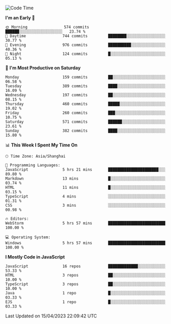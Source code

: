 <!--START_SECTION:waka-->
![Code Time](http://img.shields.io/badge/Code%20Time-2%2C249%20hrs%2039%20mins-blue)

**I'm an Early 🐤** 

```text
🌞 Morning                574 commits         ██████░░░░░░░░░░░░░░░░░░░   23.74 % 
🌆 Daytime                744 commits         ████████░░░░░░░░░░░░░░░░░   30.77 % 
🌃 Evening                976 commits         ██████████░░░░░░░░░░░░░░░   40.36 % 
🌙 Night                  124 commits         █░░░░░░░░░░░░░░░░░░░░░░░░   05.13 % 
```
📅 **I'm Most Productive on Saturday** 

```text
Monday                   159 commits         ██░░░░░░░░░░░░░░░░░░░░░░░   06.58 % 
Tuesday                  389 commits         ████░░░░░░░░░░░░░░░░░░░░░   16.09 % 
Wednesday                197 commits         ██░░░░░░░░░░░░░░░░░░░░░░░   08.15 % 
Thursday                 460 commits         █████░░░░░░░░░░░░░░░░░░░░   19.02 % 
Friday                   260 commits         ███░░░░░░░░░░░░░░░░░░░░░░   10.75 % 
Saturday                 571 commits         ██████░░░░░░░░░░░░░░░░░░░   23.61 % 
Sunday                   382 commits         ████░░░░░░░░░░░░░░░░░░░░░   15.80 % 
```


📊 **This Week I Spent My Time On** 

```text
🕑︎ Time Zone: Asia/Shanghai

💬 Programming Languages: 
JavaScript               5 hrs 21 mins       ██████████████████████░░░   89.80 % 
Markdown                 13 mins             █░░░░░░░░░░░░░░░░░░░░░░░░   03.74 % 
HTML                     11 mins             █░░░░░░░░░░░░░░░░░░░░░░░░   03.15 % 
TypeScript               4 mins              ░░░░░░░░░░░░░░░░░░░░░░░░░   01.31 % 
CSS                      3 mins              ░░░░░░░░░░░░░░░░░░░░░░░░░   00.98 % 

🔥 Editors: 
WebStorm                 5 hrs 57 mins       █████████████████████████   100.00 % 

💻 Operating System: 
Windows                  5 hrs 57 mins       █████████████████████████   100.00 % 
```

**I Mostly Code in JavaScript** 

```text
JavaScript               16 repos            █████████████░░░░░░░░░░░░   53.33 % 
HTML                     3 repos             ██░░░░░░░░░░░░░░░░░░░░░░░   10.00 % 
TypeScript               3 repos             ██░░░░░░░░░░░░░░░░░░░░░░░   10.00 % 
Java                     1 repo              █░░░░░░░░░░░░░░░░░░░░░░░░   03.33 % 
EJS                      1 repo              █░░░░░░░░░░░░░░░░░░░░░░░░   03.33 % 
```




 Last Updated on 15/04/2023 22:09:42 UTC
<!--END_SECTION:waka-->

<!--
**likaiqiang/likaiqiang** is a ✨ _special_ ✨ repository because its `README.md` (this file) appears on your GitHub profile.

Here are some ideas to get you started:

- 🔭 I’m currently working on ...
- 🌱 I’m currently learning ...
- 👯 I’m looking to collaborate on ...
- 🤔 I’m looking for help with ...
- 💬 Ask me about ...
- 📫 How to reach me: ...
- 😄 Pronouns: ...
- ⚡ Fun fact: ...
-->
